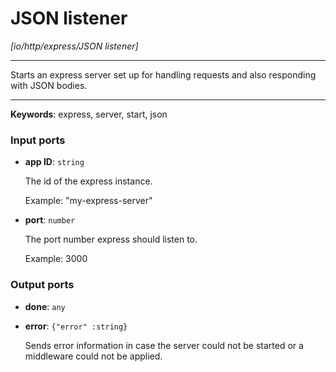 # JSON listener

_[io/http/express/JSON listener]_

---

Starts an express server set up for handling requests and also responding with JSON bodies.  

---

__Keywords__: express, server, start, json

### Input ports

* __app ID__: ` string `

    The id of the express instance.
    
    Example: 
    "my-express-server"


* __port__: ` number `

    The port number express should listen to.
    
    Example: 
    3000

### Output ports

* __done__: ` any `


* __error__: ` {"error" :string} `

    Sends error information in case the server could not be started or a middleware could not be applied.

